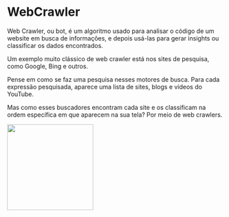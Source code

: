 # WebCrawler

Web Crawler, ou bot, é um algoritmo usado para analisar o código de um website em busca de informações, e depois usá-las para gerar insights ou classificar os dados encontrados.

Um exemplo muito clássico de web crawler está nos sites de pesquisa, como Google, Bing e outros.

Pense em como se faz uma pesquisa nesses motores de busca. Para cada expressão pesquisada, aparece uma lista de sites, blogs e vídeos do YouTube.

Mas como esses buscadores encontram cada site e os classificam na ordem específica em que aparecem na sua tela? Por meio de web crawlers.

<img src='https://cdn.pixabay.com/photo/2017/10/24/00/39/bot-icon-2883144_960_720.png' width='200px' />
